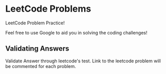 # LeetCode Problems

LeetCode Problem Practice!

Feel free to use Google to aid you in solving the coding challenges!

## Validating Answers

Validate Answer through leetcode's test.
Link to the leetcode problem will be commented for each problem.